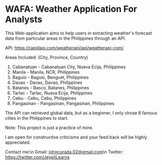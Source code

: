 # WAFA: Weather Application For Analysts

This Web-application aims to help users in extracting weather's forecast data from particular areas in the Philippines through an API.

API: https://rapidapi.com/weatherapi/api/weatherapi-com/

Areas Included: (City, Province, Country)
1. Cabanatuan - Cabanatuan City, Nueva Ecija, Philippines
2. Manila - Manila, NCR, Philippines
3. Baguio - Baguio, Benguet, Philippines
4. Davao - Davao, Davao, Philippines
5. Batanes - Basco, Batanes, Philippines
6. Tarlac - Tarlac, Nueva Ecija, Philippines
7. Cebu - Cebu, Cebu, Philippines
8. Pangasinan - Pangasinan, Pangasinan, Philippines

The API can retrieved global data, but as a beginner, I only chose 8 famous cities in the Philippines to start.

Note:
This project is just a practice of mine. 

I am open for constructive criticisms and your feed back will be highly appreciated.

Contact me:\n
Gmail: johncurada.02@gmail.com\n
Twitter: https://twitter.com/JeypiiLearns

